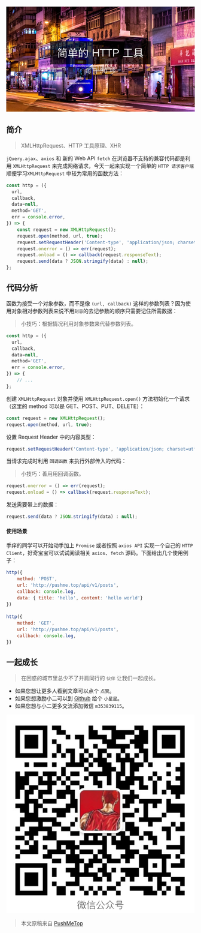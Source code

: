 <!-- # 简单的 HTTP 工具 -->

![封面](https://raw.githubusercontent.com/pushmetop/resource/master/30-seconds-for-everyday/simple-http/poster.png)

## 简介

> XMLHttpRequest、HTTP 工具原理、XHR

`jQuery.ajax`、`axios` 和 新的 Web API `fetch` 在浏览器不支持的兼容代码都是利用 
 `XMLHttpRequest` 来完成网络请求，今天一起来实现一个简单的 `HTTP 请求客户端` 顺便学习`XMLHttpRequest` 中较为常用的函数方法：

```javascript
const http = ({
  url,
  callback,
  data=null,
  method='GET',
  err = console.error,
}) => {
    const request = new XMLHttpRequest();
    request.open(method, url, true);
    request.setRequestHeader('Content-type', 'application/json; charset=utf-8');
    request.onerror = () => err(request);
    request.onload = () => callback(request.responseText);
    request.send(data ? JSON.stringify(data) : null);
};
```

## 代码分析

函数为接受一个对象参数，而不是像 `(url, callback)` 这样的参数列表？因为使用对象相对参数列表来说不用`刻意`的去记参数的顺序只需要记住所需数据：

> 小技巧：根据情况利用对象参数来代替参数列表。

```javascript
const http = ({
  url,
  callback,
  data=null,
  method='GET',
  err = console.error,
}) => {
    // ...
};
```

创建 `XMLHttpRequest` 对象并使用 `XMLHttpRequest.open()` 方法初始化一个请求（这里的 method 可以是 GET、POST、PUT、DELETE）：

```javascript
const request = new XMLHttpRequest();
request.open(method, url, true);
```

设置 Request Header 中的内容类型：

```javascript
request.setRequestHeader('Content-type', 'application/json; charset=utf-8');
```

当请求完成时利用 `回调函数` 来执行外部传入的代码：

> 小技巧：善用用回调函数。

```javascript
request.onerror = () => err(request);
request.onload = () => callback(request.responseText);
```

发送需要带上的数据：

```javascript
request.send(data ? JSON.stringify(data) : null);
```

#### 使用场景

手痒的同学可以开始动手加上 `Promise` 或者按照 `axios API` 实现一个自己的 `HTTP Client`，好奇宝宝可以试试阅读相关 `axios`、`fetch` 源码。下面给出几个使用例子：

```javascript
http({
    method: 'POST',
    url: 'http://pushme.top/api/v1/posts',
    callback: console.log, 
    data: { title: 'hello', content: 'hello world'}
})

http({
    method: 'GET',
    url: 'http://pushme.top/api/v1/posts',
    callback: console.log, 
})
```

## 一起成长

> 在困惑的城市里总少不了并肩同行的 `伙伴` 让我们一起成长。

* 如果您想让更多人看到文章可以点个 `点赞`。
* 如果您想激励小二可以到 [Github](https://github.com/pushmetop/30-seconds-for-everyday) 给个 `小星星`。
* 如果您想与小二更多交流添加微信 `m353839115`。

![微信公众号](https://raw.githubusercontent.com/pushmetop/resource/master/donate/pushmetop.png)

> 本文原稿来自 [PushMeTop](https://github.com/pushmetop)